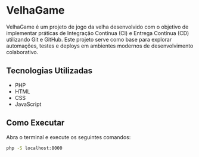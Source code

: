 # VelhaGame

VelhaGame é um projeto de jogo da velha desenvolvido com o objetivo de implementar práticas de Integração Contínua (CI) e Entrega Contínua (CD) utilizando Git e GitHub. Este projeto serve como base para explorar automações, testes e deploys em ambientes modernos de desenvolvimento colaborativo.

## Tecnologias Utilizadas
- PHP
- HTML
- CSS
- JavaScript

## Como Executar
Abra o terminal e execute os seguintes comandos:

```bash
php -S localhost:8000
```
